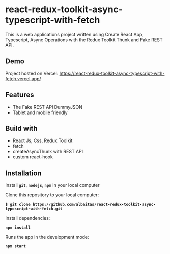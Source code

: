 # react-redux-toolkit-async-typescript-with-fetch

This is a web applications project written using Create React App, Typescript, Async Operations with the Redux Toolkit Thunk and Fake REST API.

## Demo

Project hosted on Vercel: https://react-redux-toolkit-async-typescript-with-fetch.vercel.app/

## Features

- The Fake REST API DummyJSON
- Tablet and mobile friendly

## Build with

- React Js, Css, Redux Toolkit
- fetch
- createAsyncThunk with REST API
- custom react-hook

## Installation

Install **`git`**, **`nodejs`**, **`npm`** in your local computer

Clone this repository to your local computer:

**`$ git clone https://github.com/albaitas/react-redux-toolkit-async-typescript-with-fetch.git`**

Install dependencies:

**`npm install`**

Runs the app in the development mode:

**`npm start`**
